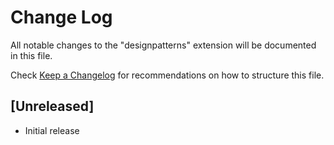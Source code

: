 # Change Log

All notable changes to the "designpatterns" extension will be documented in this file.

Check [Keep a Changelog](http://keepachangelog.com/) for recommendations on how to structure this file.

## [Unreleased]

- Initial release